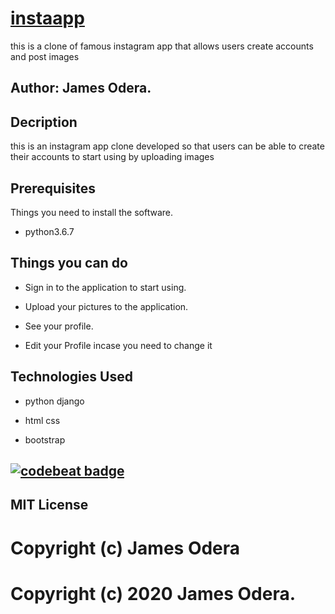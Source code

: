 # <a href="https://insta-c-1.herokuapp.com/">instaapp</a>
this is a clone of famous instagram app that allows users create accounts and post images 


## Author: James Odera.

## Decription
this is an instagram app clone developed so that users can be able to create their accounts to start using
by uploading images

## Prerequisites
Things you need to install the software.

- python3.6.7

## Things you can do

- Sign in to the application to start using.

- Upload your pictures to the application.

- See your profile.

- Edit your Profile incase you need to change it


## Technologies Used

- python django 

- html css

- bootstrap

## [![codebeat badge](https://codebeat.co/badges/da92086a-f1d7-4541-a643-ef6a838a845c)](https://codebeat.co/projects/github-com-jamesodera-instaapp-master)

## MIT License

# Copyright (c) James Odera
# Copyright (c) 2020 James Odera.
